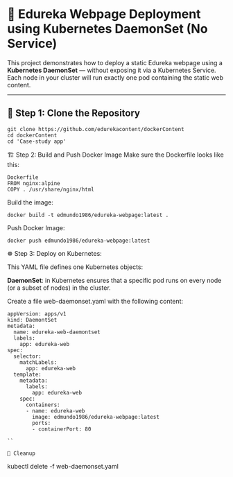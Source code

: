# 🚀 Edureka Webpage Deployment using Kubernetes DaemonSet (No Service)

This project demonstrates how to deploy a static Edureka webpage using a **Kubernetes DaemonSet** — without exposing it via a Kubernetes Service. Each node in your cluster will run exactly one pod containing the static web content.

---

## 🐳 Step 1: Clone the Repository

```
git clone https://github.com/edurekacontent/dockerContent
cd dockerContent
cd 'Case-study app'
```

🏗️ Step 2: Build and Push Docker Image
Make sure the Dockerfile looks like this:

```
Dockerfile
FROM nginx:alpine
COPY . /usr/share/nginx/html
```
Build the image:
```
docker build -t edmundo1986/edureka-webpage:latest .

```
Push Docker Image:
```
docker push edmundo1986/edureka-webpage:latest
```
☸️ Step 3: Deploy on Kubernetes:

This YAML file defines one Kubernetes objects:


**DaemonSet**: in Kubernetes ensures that a specific pod runs on every node (or a subset of nodes) in the cluster.


Create a file web-daemonset.yaml with the following content:

```
appVersion: apps/v1
kind: DaemontSet
metadata:
  name: edureka-web-daemontset
  labels:
    app: edureka-web
spec:
  selector:
    matchLabels:
      app: edureka-web
  template:
    metadata:
      labels:
        app: edureka-web
    spec:
      containers:
      - name: edureka-web
        image: edmundo1986/edureka-webpage:latest
        ports:
        - containerPort: 80

``

🧹 Cleanup
```
kubectl delete -f web-daemonset.yaml

```
